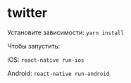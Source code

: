 # twitter

Установите зависимости:
`yarn install`


Чтобы запустить:

iOS:  `react-native run-ios`

Android: `react-native run-android`
